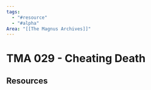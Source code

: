 ```yaml
---
tags:
  - "#resource"
  - "#alpha"
Area: "[[The Magnus Archives]]"
---
```


# TMA 029 - Cheating Death


## Resources


## 